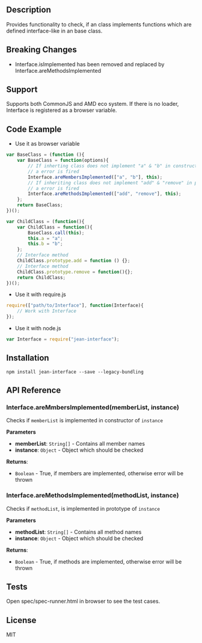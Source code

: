 
## Description

Provides functionality to check, if an  class implements functions which are defined interface-like in an base class.

## Breaking Changes
- Interface.isImplemented has been removed and replaced by Interface.areMethodsImplemented

## Support
Supports both CommonJS and AMD eco system. If there is no loader, Interface is registered as a browser variable.

## Code Example
- Use it as browser variable
```js
var BaseClass = (function (){
    var BaseClass = function(options){
        // If inherting class does not implement "a" & "b" in constructor
        // a error is fired
        Interface.areMembersImplemented(["a", "b"], this); 
        // If inheriting class does not implement "add" & "remove" in prototype
        // a error is fired
        Interface.areMethodsImplemented(["add", "remove"], this); 
    };
    return BaseClass;
})();

var ChildClass = (function(){
    var ChildClass = function(){
        BaseClass.call(this);
        this.a = "a";
        this.b = "b";
    };
    // Interface method
    ChildClass.prototype.add = function () {};
    // Interface method
    ChildClass.prototype.remove = function(){};
    return ChildClass;
})();   
```
- Use it with require.js
```javascript
require(["path/to/Interface"], function(Interface){
    // Work with Interface
});
```
- Use it with node.js
```js
var Interface = require("jean-interface");
```

## Installation

`npm install jean-interface --save --legacy-bundling`

## API Reference

### Interface.areMmbersImplemented(memberList, instance) 

Checks if `memberList` is implemented in constructor of `instance`

**Parameters**
- **memberList**: `String[]` - Contains all member names
- **instance**: `Object` - Object which should be checked

**Returns**: 
- `Boolean` - True, if members are implemented, otherwise error will be thrown

### Interface.areMethodsImplemented(methodList, instance) 

Checks if `methodList`, is implemented in prototype of `instance`

**Parameters**
- **methodList**: `String[]` - Contains all method names
- **instance**: `Object` - Object which should be checked

**Returns**: 
- `Boolean` - True, if methods are implemented, otherwise error will be thrown

## Tests

Open spec/spec-runner.html in browser to see the test cases.

## License

MIT